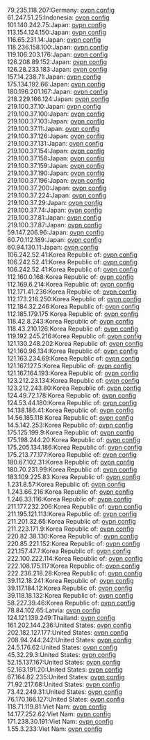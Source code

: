 79.235.118.207:Germany: [ovpn config](vpn/79_235_118_207.ovpn)  
61.247.51.25:Indonesia: [ovpn config](vpn/61_247_51_25.ovpn)  
101.140.242.75:Japan: [ovpn config](vpn/101_140_242_75.ovpn)  
113.154.124.150:Japan: [ovpn config](vpn/113_154_124_150.ovpn)  
116.65.231.14:Japan: [ovpn config](vpn/116_65_231_14.ovpn)  
118.236.158.100:Japan: [ovpn config](vpn/118_236_158_100.ovpn)  
119.106.203.176:Japan: [ovpn config](vpn/119_106_203_176.ovpn)  
126.208.89.152:Japan: [ovpn config](vpn/126_208_89_152.ovpn)  
126.28.233.183:Japan: [ovpn config](vpn/126_28_233_183.ovpn)  
157.14.238.71:Japan: [ovpn config](vpn/157_14_238_71.ovpn)  
175.134.192.66:Japan: [ovpn config](vpn/175_134_192_66.ovpn)  
180.196.201.167:Japan: [ovpn config](vpn/180_196_201_167.ovpn)  
218.229.166.124:Japan: [ovpn config](vpn/218_229_166_124.ovpn)  
219.100.37.10:Japan: [ovpn config](vpn/219_100_37_10.ovpn)  
219.100.37.100:Japan: [ovpn config](vpn/219_100_37_100.ovpn)  
219.100.37.103:Japan: [ovpn config](vpn/219_100_37_103.ovpn)  
219.100.37.11:Japan: [ovpn config](vpn/219_100_37_11.ovpn)  
219.100.37.126:Japan: [ovpn config](vpn/219_100_37_126.ovpn)  
219.100.37.131:Japan: [ovpn config](vpn/219_100_37_131.ovpn)  
219.100.37.154:Japan: [ovpn config](vpn/219_100_37_154.ovpn)  
219.100.37.158:Japan: [ovpn config](vpn/219_100_37_158.ovpn)  
219.100.37.159:Japan: [ovpn config](vpn/219_100_37_159.ovpn)  
219.100.37.190:Japan: [ovpn config](vpn/219_100_37_190.ovpn)  
219.100.37.196:Japan: [ovpn config](vpn/219_100_37_196.ovpn)  
219.100.37.200:Japan: [ovpn config](vpn/219_100_37_200.ovpn)  
219.100.37.224:Japan: [ovpn config](vpn/219_100_37_224.ovpn)  
219.100.37.29:Japan: [ovpn config](vpn/219_100_37_29.ovpn)  
219.100.37.74:Japan: [ovpn config](vpn/219_100_37_74.ovpn)  
219.100.37.81:Japan: [ovpn config](vpn/219_100_37_81.ovpn)  
219.100.37.87:Japan: [ovpn config](vpn/219_100_37_87.ovpn)  
59.147.206.96:Japan: [ovpn config](vpn/59_147_206_96.ovpn)  
60.70.112.189:Japan: [ovpn config](vpn/60_70_112_189.ovpn)  
60.94.130.11:Japan: [ovpn config](vpn/60_94_130_11.ovpn)  
106.242.52.41:Korea Republic of: [ovpn config](vpn/106_242_52_41.ovpn)  
106.242.52.41:Korea Republic of: [ovpn config](vpn/106_242_52_41.ovpn)  
106.242.52.41:Korea Republic of: [ovpn config](vpn/106_242_52_41.ovpn)  
112.160.0.168:Korea Republic of: [ovpn config](vpn/112_160_0_168.ovpn)  
112.169.6.214:Korea Republic of: [ovpn config](vpn/112_169_6_214.ovpn)  
112.171.41.236:Korea Republic of: [ovpn config](vpn/112_171_41_236.ovpn)  
112.173.216.250:Korea Republic of: [ovpn config](vpn/112_173_216_250.ovpn)  
112.184.32.246:Korea Republic of: [ovpn config](vpn/112_184_32_246.ovpn)  
112.185.179.175:Korea Republic of: [ovpn config](vpn/112_185_179_175.ovpn)  
118.42.8.243:Korea Republic of: [ovpn config](vpn/118_42_8_243.ovpn)  
118.43.210.126:Korea Republic of: [ovpn config](vpn/118_43_210_126.ovpn)  
119.192.245.216:Korea Republic of: [ovpn config](vpn/119_192_245_216.ovpn)  
121.130.248.202:Korea Republic of: [ovpn config](vpn/121_130_248_202.ovpn)  
121.160.96.134:Korea Republic of: [ovpn config](vpn/121_160_96_134.ovpn)  
121.163.234.69:Korea Republic of: [ovpn config](vpn/121_163_234_69.ovpn)  
121.167.127.5:Korea Republic of: [ovpn config](vpn/121_167_127_5.ovpn)  
121.167.164.193:Korea Republic of: [ovpn config](vpn/121_167_164_193.ovpn)  
123.212.23.134:Korea Republic of: [ovpn config](vpn/123_212_23_134.ovpn)  
123.212.243.80:Korea Republic of: [ovpn config](vpn/123_212_243_80.ovpn)  
124.49.72.178:Korea Republic of: [ovpn config](vpn/124_49_72_178.ovpn)  
124.53.44.180:Korea Republic of: [ovpn config](vpn/124_53_44_180.ovpn)  
14.138.186.41:Korea Republic of: [ovpn config](vpn/14_138_186_41.ovpn)  
14.56.185.118:Korea Republic of: [ovpn config](vpn/14_56_185_118.ovpn)  
14.5.142.253:Korea Republic of: [ovpn config](vpn/14_5_142_253.ovpn)  
175.125.199.9:Korea Republic of: [ovpn config](vpn/175_125_199_9.ovpn)  
175.198.244.20:Korea Republic of: [ovpn config](vpn/175_198_244_20.ovpn)  
175.205.134.186:Korea Republic of: [ovpn config](vpn/175_205_134_186.ovpn)  
175.213.77.177:Korea Republic of: [ovpn config](vpn/175_213_77_177.ovpn)  
180.67.102.31:Korea Republic of: [ovpn config](vpn/180_67_102_31.ovpn)  
180.70.231.99:Korea Republic of: [ovpn config](vpn/180_70_231_99.ovpn)  
183.109.225.83:Korea Republic of: [ovpn config](vpn/183_109_225_83.ovpn)  
1.231.8.57:Korea Republic of: [ovpn config](vpn/1_231_8_57.ovpn)  
1.243.66.216:Korea Republic of: [ovpn config](vpn/1_243_66_216.ovpn)  
1.246.33.116:Korea Republic of: [ovpn config](vpn/1_246_33_116.ovpn)  
211.177.232.206:Korea Republic of: [ovpn config](vpn/211_177_232_206.ovpn)  
211.195.121.113:Korea Republic of: [ovpn config](vpn/211_195_121_113.ovpn)  
211.201.32.65:Korea Republic of: [ovpn config](vpn/211_201_32_65.ovpn)  
211.223.171.9:Korea Republic of: [ovpn config](vpn/211_223_171_9.ovpn)  
220.82.38.130:Korea Republic of: [ovpn config](vpn/220_82_38_130.ovpn)  
220.85.221.152:Korea Republic of: [ovpn config](vpn/220_85_221_152.ovpn)  
221.157.47.7:Korea Republic of: [ovpn config](vpn/221_157_47_7.ovpn)  
222.100.222.114:Korea Republic of: [ovpn config](vpn/222_100_222_114.ovpn)  
222.108.175.117:Korea Republic of: [ovpn config](vpn/222_108_175_117.ovpn)  
222.236.218.28:Korea Republic of: [ovpn config](vpn/222_236_218_28.ovpn)  
39.112.18.241:Korea Republic of: [ovpn config](vpn/39_112_18_241.ovpn)  
39.117.184.12:Korea Republic of: [ovpn config](vpn/39_117_184_12.ovpn)  
39.118.18.132:Korea Republic of: [ovpn config](vpn/39_118_18_132.ovpn)  
58.227.39.46:Korea Republic of: [ovpn config](vpn/58_227_39_46.ovpn)  
78.84.102.65:Latvia: [ovpn config](vpn/78_84_102_65.ovpn)  
124.121.139.249:Thailand: [ovpn config](vpn/124_121_139_249.ovpn)  
161.202.144.236:United States: [ovpn config](vpn/161_202_144_236.ovpn)  
202.182.127.177:United States: [ovpn config](vpn/202_182_127_177.ovpn)  
208.94.244.242:United States: [ovpn config](vpn/208_94_244_242.ovpn)  
24.5.176.62:United States: [ovpn config](vpn/24_5_176_62.ovpn)  
45.32.29.3:United States: [ovpn config](vpn/45_32_29_3.ovpn)  
52.15.137.167:United States: [ovpn config](vpn/52_15_137_167.ovpn)  
52.163.191.20:United States: [ovpn config](vpn/52_163_191_20.ovpn)  
67.164.82.235:United States: [ovpn config](vpn/67_164_82_235.ovpn)  
71.92.217.68:United States: [ovpn config](vpn/71_92_217_68.ovpn)  
73.42.249.31:United States: [ovpn config](vpn/73_42_249_31.ovpn)  
76.170.166.127:United States: [ovpn config](vpn/76_170_166_127.ovpn)  
118.71.119.81:Viet Nam: [ovpn config](vpn/118_71_119_81.ovpn)  
14.177.252.62:Viet Nam: [ovpn config](vpn/14_177_252_62.ovpn)  
171.238.30.191:Viet Nam: [ovpn config](vpn/171_238_30_191.ovpn)  
1.55.3.233:Viet Nam: [ovpn config](vpn/1_55_3_233.ovpn)  

